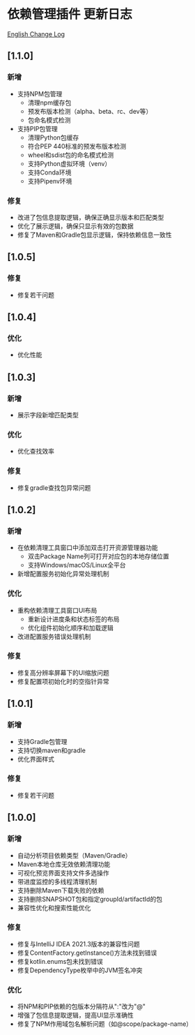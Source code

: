 # 依赖管理插件 更新日志

[English Change Log](CHANGELOG.md)

## [1.1.0]

### 新增

- 支持NPM包管理
  - 清理npm缓存包
  - 预发布版本检测（alpha、beta、rc、dev等）
  - 包命名模式检测
- 支持PIP包管理
  - 清理Python包缓存
  - 符合PEP 440标准的预发布版本检测
  - wheel和sdist包的命名模式检测
  - 支持Python虚拟环境（venv）
  - 支持Conda环境
  - 支持Pipenv环境

### 修复

- 改进了包信息提取逻辑，确保正确显示版本和匹配类型
- 优化了展示逻辑，确保只显示有效的包数据
- 修复了Maven和Gradle包显示逻辑，保持依赖信息一致性

## [1.0.5]

### 修复

- 修复若干问题

## [1.0.4]

### 优化

- 优化性能

## [1.0.3]

### 新增
- 展示字段新增匹配类型

### 优化
- 优化查找效率

### 修复
- 修复gradle查找包异常问题

## [1.0.2]

### 新增
- 在依赖清理工具窗口中添加双击打开资源管理器功能
  - 双击Package Name列可打开对应包的本地存储位置
  - 支持Windows/macOS/Linux全平台
- 新增配置服务初始化异常处理机制

### 优化
- 重构依赖清理工具窗口UI布局
  - 重新设计进度条和状态标签的布局
  - 优化组件初始化顺序和加载逻辑
- 改进配置服务错误处理机制

### 修复
- 修复高分辨率屏幕下的UI缩放问题
- 修复配置项初始化时的空指针异常


## [1.0.1]

### 新增

- 支持Gradle包管理
- 支持切换maven和gradle
- 优化界面样式

### 修复

- 修复若干问题

## [1.0.0]

### 新增

- 自动分析项目依赖类型（Maven/Gradle）
- Maven本地仓库无效依赖清理功能
- 可视化预览界面支持文件多选操作
- 带进度监控的多线程清理机制
- 支持删除Maven下载失败的依赖
- 支持删除SNAPSHOT包和指定groupId/artifactId的包
- 兼容性优化和搜索性能优化

### 修复

- 修复与IntelliJ IDEA 2021.3版本的兼容性问题
- 修复ContentFactory.getInstance()方法未找到错误
- 修复kotlin.enums包未找到错误
- 修复DependencyType枚举中的JVM签名冲突

### 优化

- 将NPM和PIP依赖的包版本分隔符从":"改为"@"
- 增强了包信息提取逻辑，提高UI显示准确性
- 修复了NPM作用域包名解析问题（如@scope/package-name）


